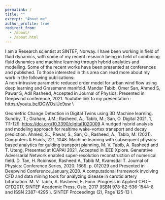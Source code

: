 ```yaml
---
permalink: /
title: ""
excerpt: "About me"
author_profile: true
redirect_from: 
  - /about/
  - /about.html
---
```


I am a Research scientist at SINTEF, Norway. I have been working in field of fluid dynamics, with some of my recent research being in field of combining fluid dynamics and machine learning through hybrid analytics and modelling. Some of the recent works have been presented at conferences and published. To those interested in this area can read more about my work in the following publications: \
A non-intrusive parametric reduced order model for urban wind flow using deep learning and Grassmann manifold. Mandar Tabib, Omer San, Ahmed S, Pawar S, Adil Rasheed, Accepted in Journal of Physics. Presented in Deepwind conference, 2021. Youtube link to my presentation : https://youtu.be/DOWOsiUe9uw \

Geometric Change Detection in Digital Twins using 3D Machine learning. Sundby, T.; Graham, J.M.; Rasheed, A.; Tabib, M.; San, O. Digital 2021, 1, 111-129. https://doi.org/10.3390/digital1020009
A nudged hybrid analysis and modeling approach for realtime wake-vortex transport and decay prediction. Ahmed, S.., Pawar, S., San, O., Rasheed, A., Tabib, M. (2021). Computers & Fluids, 221, 1048.
Machine learning with subsequent physics-based analytics for guiding transport planning, M. V. Tabib, A. Rasheed and T. Uteng, Presented at ICAPAI 2021, Accepted in IEEE Xplore. Generative Adversarial Network enabled super-resolution reconstruction of numerical field. D. Tan, H. Robinson, Rasheed A, Tabib M, Kvamsdal T. Journal of Physics: Conference Series, 2020. 1669: p. 012029 and Presented in Deepwind Conference,January,2020.
A computational framework involving CFD and data mining tools for analyzing disease in carotid artery bifurcation. M. V. Tabib, A. Rasheed, E. Fonn. Progress in Applied CFD – CFD2017, SINTEF Academic Press, Oslo, 2017 (ISBN 978-82-536-1544-8 and ISSN 2387-4295 ). SINTEF Proceedings (2), Page 125-13 \
